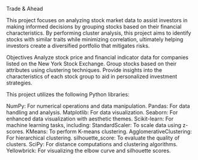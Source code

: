 Trade & Ahead 

This project focuses on analyzing stock market data to assist investors in making informed decisions by grouping stocks based on their financial characteristics. 
By performing cluster analysis, this project aims to identify stocks with similar traits while minimizing correlation, ultimately helping investors create a diversified portfolio that mitigates risks.

Objectives
Analyze stock price and financial indicator data for companies listed on the New York Stock Exchange.
Group stocks based on their attributes using clustering techniques.
Provide insights into the characteristics of each stock group to aid in personalized investment strategies.

This project utilizes the following Python libraries:

NumPy: For numerical operations and data manipulation.
Pandas: For data handling and analysis.
Matplotlib: For data visualization.
Seaborn: For enhanced data visualization with aesthetic themes.
Scikit-learn: For machine learning tasks, including:
StandardScaler: To scale data using z-scores.
KMeans: To perform K-means clustering.
AgglomerativeClustering: For hierarchical clustering.
silhouette_score: To evaluate the quality of clusters.
SciPy: For distance computations and clustering algorithms.
Yellowbrick: For visualizing the elbow curve and silhouette scores.
